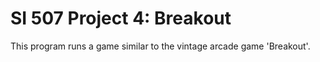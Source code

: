 # SI 507 Project 4: Breakout

This program runs a game similar to the vintage arcade game 'Breakout'. 
